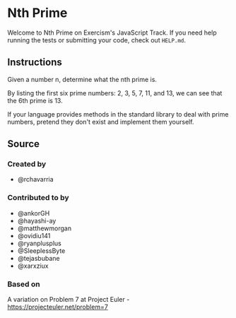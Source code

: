 # Nth Prime

Welcome to Nth Prime on Exercism's JavaScript Track.
If you need help running the tests or submitting your code, check out `HELP.md`.

## Instructions

Given a number n, determine what the nth prime is.

By listing the first six prime numbers: 2, 3, 5, 7, 11, and 13, we can see that the 6th prime is 13.

If your language provides methods in the standard library to deal with prime numbers, pretend they don't exist and implement them yourself.

## Source

### Created by

- @rchavarria

### Contributed to by

- @ankorGH
- @hayashi-ay
- @matthewmorgan
- @ovidiu141
- @ryanplusplus
- @SleeplessByte
- @tejasbubane
- @xarxziux

### Based on

A variation on Problem 7 at Project Euler - https://projecteuler.net/problem=7